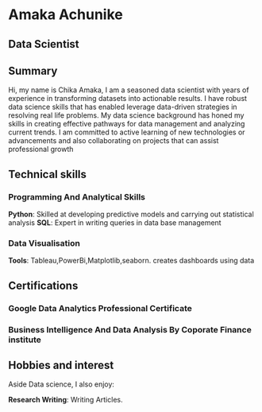 # Amaka Achunike

## Data Scientist

## Summary

Hi, my name is Chika Amaka, I am a seasoned data scientist with years of
experience in transforming datasets into actionable results.
I have robust data science skills that has enabled leverage data-driven
strategies in resolving real life problems. My data science background has honed
my skills in creating effective pathways for data management and analyzing
current trends. I am committed to active learning of new technologies or
advancements and also collaborating on projects that can assist professional growth

## Technical skills

### Programming And Analytical Skills

**Python**: Skilled at developing predictive models and carrying out statistical analysis
**SQL**: Expert in  writing queries in data base management

### Data Visualisation

**Tools**: Tableau,PowerBi,Matplotlib,seaborn. creates dashboards using data

## Certifications

### Google Data Analytics Professional Certificate

### Business Intelligence And Data Analysis By Coporate Finance institute

## Hobbies and interest

Aside Data science, I also enjoy:

**Research Writing**: Writing Articles.